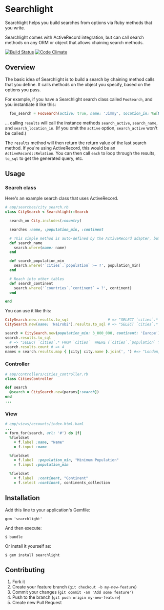 # Searchlight

Searchlight helps you build searches from options via Ruby methods that you write.

Searchlight comes with ActiveRecord integration, but can call search methods on any ORM or object that allows chaining search methods.

[![Build Status](https://api.travis-ci.org/nathanl/searchlight.png?branch=master)](https://travis-ci.org/nathanl/searchlight)
[![Code Climate](https://codeclimate.com/github/nathanl/searchlight.png)](https://codeclimate.com/github/nathanl/searchlight)

## Overview

The basic idea of Searchlight is to build a search by chaining method calls that you define. It calls methods on the object you specify, based on the options you pass.

For example, if you have a Searchlight search class called `FooSearch`, and you instantiate it like this:

```ruby
  foo_search = FooSearch(active: true, name: 'Jimmy', location_in: %w[NY LA]) # or params[:query]
```

... calling `results` will call the instance methods `search_active`, `search_name`, and `search_location_in`. (If you omit the `active` option, `search_active` won't be called.)

The `results` method will then return the return value of the last search method. If you're using ActiveRecord, this would be an `ActiveRecord::Relation`. You can then call `each` to loop through the results, `to_sql` to get the generated query, etc.

## Usage

### Search class

Here's an example search class that uses ActiveRecord.

```ruby
# app/searches/city_search.rb
class CitySearch < Searchlight::Search

  search_on City.includes(:country)

  searches :name, :population_min, :continent

  # This simple method is auto-defined by the ActiveRecord adapter, but you can override it
  def search_name
    search.where(name: name)
  end

  def search_population_min
    search.where('`cities`.`population` >= ?', population_min)
  end

  # Reach into other tables
  def search_continent
    search.where('`countries`.`continent` = ?', continent)
  end

end
```

You can use it like this:

```ruby
CitySearch.new.results.to_sql                  # => "SELECT `cities`.* FROM `cities` "
CitySearch.new(name: 'Nairobi').results.to_sql # => "SELECT `cities`.* FROM `cities`  WHERE `cities`.`name` = 'Nairobi'"

search = CitySearch.new(population_min: 3_000_000, continent: 'Europe')
search.results.to_sql
  # => "SELECT `cities`.* FROM `cities`  WHERE (`cities`.`population` >= 3000000) AND (`countries`.`continent` = 'Europe')"
search.results.count # => 4
names = search.results.map { |city| city.name }.join(', ') #=> "London, Berlin, Moscow, St Petersburg"
```

### Controller

```ruby
# app/controllers/cities_controller.rb
class CitiesController

def search
  @search = CitySearch.new(params[:search])
end
...
```

### View
```ruby
# app/views/accounts/index.html.haml
...
= form_for(search, url: '#') do |f|
  %fieldset
    = f.label :name, "Name"
    = f.input :name

  %fieldset
    = f.label  :population_min, "Minimum Population"
    = f.input :population_min

  %fieldset
    = f.label  :continent, "Continent"
    = f.select :continent, continents_collection
```

## Installation

Add this line to your application's Gemfile:

    gem 'searchlight'

And then execute:

    $ bundle

Or install it yourself as:

    $ gem install searchlight

## Contributing

1. Fork it
2. Create your feature branch (`git checkout -b my-new-feature`)
3. Commit your changes (`git commit -am 'Add some feature'`)
4. Push to the branch (`git push origin my-new-feature`)
5. Create new Pull Request
